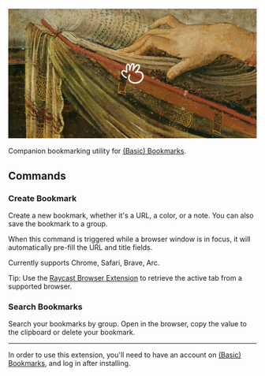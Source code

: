 <p align="center">
   <img src="https://raw.githubusercontent.com/raycast/extensions/20022cf4e7e465042b1e161ec4a2df475de0aac5/extensions/bmrks/assets/og.png">
</p>

Companion bookmarking utility for [(Basic) Bookmarks](https://bmrks.com).

## Commands

### Create Bookmark

Create a new bookmark, whether it's a URL, a color, or a note. You can also save the bookmark to a group.

When this command is triggered while a browser window is in focus, it will automatically pre-fill the URL and title fields.

Currently supports Chrome, Safari, Brave, Arc.

Tip: Use the [Raycast Browser Extension](https://www.raycast.com/browser-extension) to retrieve the active tab from a supported browser.

### Search Bookmarks

Search your bookmarks by group. Open in the browser, copy the value to the clipboard or delete your bookmark.

---

In order to use this extension, you'll need to have an account on [(Basic) Bookmarks](https://bmrks.com), and log in after installing.
